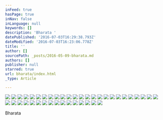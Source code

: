 ```yaml
---
inFeed: true
hasPage: true
inNav: false
inLanguage: null
keywords: []
description: 'Bharata '
datePublished: '2016-07-03T16:29:38.793Z'
dateModified: '2016-07-03T16:23:06.778Z'
title: ''
author: []
sourcePath: _posts/2016-05-09-bharata.md
authors: []
publisher: null
starred: true
url: bharata/index.html
_type: Article

---
```

![](https://the-grid-user-content.s3-us-west-2.amazonaws.com/185e5757-e644-4de3-b463-e0698d809688.jpg)
![](https://the-grid-user-content.s3-us-west-2.amazonaws.com/65de0462-dbfb-4e0b-9dc3-f1ba06a61c78.jpg)
![](https://the-grid-user-content.s3-us-west-2.amazonaws.com/197daccd-e50a-43cb-8ad8-9f20c90df3a0.jpg)
![](https://the-grid-user-content.s3-us-west-2.amazonaws.com/e4e76ec4-cd5e-4dbc-b000-739b4bd0a646.jpg)
![](https://imgflo.herokuapp.com/graph/vahj1ThiexotieMo/0acfbb567a77c4011aa61679b617e3b1/croprotate.jpg?cropheight=869&cropwidth=2000&degrees=0&input=https%3A%2F%2Fthe-grid-user-content.s3-us-west-2.amazonaws.com%2F7f616873-47f1-483d-824b-0cc617cc092b.jpg&x=0&y=0)
![](https://imgflo.herokuapp.com/graph/vahj1ThiexotieMo/1cf5f7a6a457ed2286195d739c2c61bc/croprotate.jpg?cropheight=890&cropwidth=2000&degrees=0&input=https%3A%2F%2Fthe-grid-user-content.s3-us-west-2.amazonaws.com%2F2d605b4f-46de-4ce6-b304-2456c422c0da.jpg&x=0&y=0)
![](https://the-grid-user-content.s3-us-west-2.amazonaws.com/80cd52d9-d04f-4e0d-a0be-7ac64fb08bfd.jpg)
![](https://the-grid-user-content.s3-us-west-2.amazonaws.com/1d0265c4-f5aa-455d-9e59-28eebbb85b76.jpg)
![](https://the-grid-user-content.s3-us-west-2.amazonaws.com/21bc548b-13a5-4f09-8d28-13cd71a626c3.jpg)
![](https://the-grid-user-content.s3-us-west-2.amazonaws.com/6e9df428-d2c4-4820-aeeb-586fa91f6fdf.jpg)
![](https://the-grid-user-content.s3-us-west-2.amazonaws.com/5c796011-86e0-4b24-bc79-98146ae96c74.jpg)
![](https://the-grid-user-content.s3-us-west-2.amazonaws.com/ea93805f-dcb0-4d96-8e8e-cdc2aa5c9d19.jpg)
![](https://the-grid-user-content.s3-us-west-2.amazonaws.com/8a5f75c7-f921-4b3c-8f55-e81f2b155ecd.jpg)
![](https://the-grid-user-content.s3-us-west-2.amazonaws.com/93d9520d-bf18-4a7f-a2d2-5ac89519b020.jpg)
![](https://the-grid-user-content.s3-us-west-2.amazonaws.com/147b9fa5-b0b8-4f6b-bc0a-8c7701c65c12.jpg)
![](https://the-grid-user-content.s3-us-west-2.amazonaws.com/4af9ba80-9b75-4e79-9adb-f1fc7c65e4e3.jpg)
![](https://the-grid-user-content.s3-us-west-2.amazonaws.com/329ea64a-3098-45c8-968b-2f8136bae344.jpg)
![](https://the-grid-user-content.s3-us-west-2.amazonaws.com/8c8fea56-8b66-4f12-878f-5f1ca7c19ee3.jpg)
![](https://the-grid-user-content.s3-us-west-2.amazonaws.com/7040c5b8-7933-4481-9ad3-5d23a8597993.jpg)
![](https://the-grid-user-content.s3-us-west-2.amazonaws.com/4e6ec269-49ac-4fb2-931e-c78f61bef3e4.jpg)
![](https://the-grid-user-content.s3-us-west-2.amazonaws.com/9476028c-25ac-422f-a574-10e4739e8355.jpg)
![](https://the-grid-user-content.s3-us-west-2.amazonaws.com/f7ccf851-57fc-4beb-862a-53b4c71fe0a6.jpg)
![](https://the-grid-user-content.s3-us-west-2.amazonaws.com/7a878be0-8e5f-41c5-9dfc-367d1fa21b33.jpg)
![](https://the-grid-user-content.s3-us-west-2.amazonaws.com/6f8e52af-2b10-48b7-8b3d-781030563910.jpg)
![](https://the-grid-user-content.s3-us-west-2.amazonaws.com/408d565c-b8de-4ae2-8723-61a4f8ecbe45.jpg)
![](https://the-grid-user-content.s3-us-west-2.amazonaws.com/47b0db6c-f8c2-42e9-9b80-761b244bb901.jpg)
![](https://the-grid-user-content.s3-us-west-2.amazonaws.com/a8de308b-13d0-4017-9f0d-57e5c8087e6b.jpg)
![](https://the-grid-user-content.s3-us-west-2.amazonaws.com/cbf999e7-f6ea-499a-99bc-58db3718cf48.jpg)
![](https://the-grid-user-content.s3-us-west-2.amazonaws.com/114346c7-0d6d-46b1-acee-c7e6355ce13b.jpg)
![](https://the-grid-user-content.s3-us-west-2.amazonaws.com/65e19bd1-fdab-4bcc-a533-52c2d2ae70d2.jpg)
![](https://the-grid-user-content.s3-us-west-2.amazonaws.com/6721e6a1-62f4-4493-a6a1-d1efa4156770.jpg)
![](https://the-grid-user-content.s3-us-west-2.amazonaws.com/b361cf78-c05a-4966-9fb6-6762ce320669.jpg)
![](https://the-grid-user-content.s3-us-west-2.amazonaws.com/1bcf91db-d8cb-45e1-8dd2-c2bf89cff23e.jpg)
![](https://the-grid-user-content.s3-us-west-2.amazonaws.com/f833032b-65bf-4326-9b58-6cb22695e325.jpg)
![](https://the-grid-user-content.s3-us-west-2.amazonaws.com/351e27cd-171b-40fe-982b-b16297c9174c.jpg)
![](https://the-grid-user-content.s3-us-west-2.amazonaws.com/6be47a16-fb97-48bd-a184-e4985c395010.jpg)
![](https://the-grid-user-content.s3-us-west-2.amazonaws.com/c764c7ab-0954-4875-9a4c-194fb2955584.jpg)
![](https://the-grid-user-content.s3-us-west-2.amazonaws.com/d009548e-bc58-4ed3-844a-6d00034ebb33.jpg)
![](https://the-grid-user-content.s3-us-west-2.amazonaws.com/c8579a5d-ee0c-48a4-a4df-5e42f943af1a.jpg)
![](https://the-grid-user-content.s3-us-west-2.amazonaws.com/9b572969-9ef1-4009-9b53-37b214e7062b.jpg)
![](https://the-grid-user-content.s3-us-west-2.amazonaws.com/8ae94875-fcb4-41b5-bfa2-4317481b9333.jpg)

Bharata